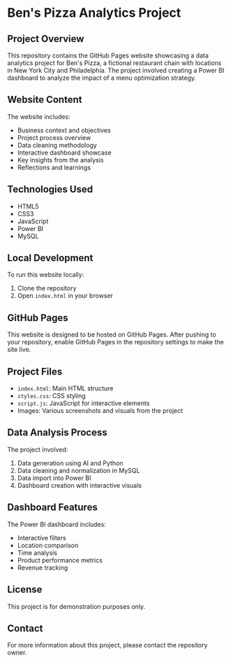 # Ben's Pizza Analytics Project

## Project Overview
This repository contains the GitHub Pages website showcasing a data analytics project for Ben's Pizza, a fictional restaurant chain with locations in New York City and Philadelphia. The project involved creating a Power BI dashboard to analyze the impact of a menu optimization strategy.

## Website Content
The website includes:
- Business context and objectives
- Project process overview
- Data cleaning methodology
- Interactive dashboard showcase
- Key insights from the analysis
- Reflections and learnings

## Technologies Used
- HTML5
- CSS3
- JavaScript
- Power BI
- MySQL

## Local Development
To run this website locally:
1. Clone the repository
2. Open `index.html` in your browser

## GitHub Pages
This website is designed to be hosted on GitHub Pages. After pushing to your repository, enable GitHub Pages in the repository settings to make the site live.

## Project Files
- `index.html`: Main HTML structure
- `styles.css`: CSS styling
- `script.js`: JavaScript for interactive elements
- Images: Various screenshots and visuals from the project

## Data Analysis Process
The project involved:
1. Data generation using AI and Python
2. Data cleaning and normalization in MySQL
3. Data import into Power BI
4. Dashboard creation with interactive visuals

## Dashboard Features
The Power BI dashboard includes:
- Interactive filters
- Location comparison
- Time analysis
- Product performance metrics
- Revenue tracking

## License
This project is for demonstration purposes only.

## Contact
For more information about this project, please contact the repository owner. 